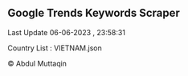

## Google Trends Keywords Scraper 
 
Last Update 06-06-2023 , 23:58:31

Country List :
VIETNAM.json



© Abdul Muttaqin 
